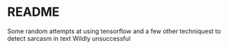 # README
Some random attempts at using tensorflow and a few other techniquest to detect sarcasm in text
Wildly unsuccessful
